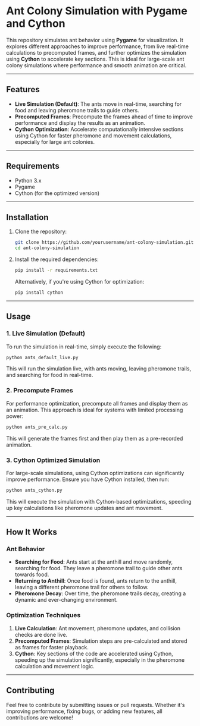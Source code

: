 
# Ant Colony Simulation with Pygame and Cython

This repository simulates ant behavior using **Pygame** for visualization. It explores different approaches to improve performance, from live real-time calculations to precomputed frames, and further optimizes the simulation using **Cython** to accelerate key sections. This is ideal for large-scale ant colony simulations where performance and smooth animation are critical.

---

## Features

- **Live Simulation (Default)**: The ants move in real-time, searching for food and leaving pheromone trails to guide others.
- **Precomputed Frames**: Precompute the frames ahead of time to improve performance and display the results as an animation.
- **Cython Optimization**: Accelerate computationally intensive sections using Cython for faster pheromone and movement calculations, especially for large ant colonies.

---

## Requirements

- Python 3.x
- Pygame
- Cython (for the optimized version)

---

## Installation

1. Clone the repository:

   ```bash
   git clone https://github.com/yourusername/ant-colony-simulation.git
   cd ant-colony-simulation
   ```

2. Install the required dependencies:

   ```bash
   pip install -r requirements.txt
   ```

   Alternatively, if you're using Cython for optimization:

   ```bash
   pip install cython
   ```

---

## Usage

### 1. Live Simulation (Default)

To run the simulation in real-time, simply execute the following:

```bash
python ants_default_live.py
```

This will run the simulation live, with ants moving, leaving pheromone trails, and searching for food in real-time.

### 2. Precompute Frames

For performance optimization, precompute all frames and display them as an animation. This approach is ideal for systems with limited processing power:

```bash
python ants_pre_calc.py
```

This will generate the frames first and then play them as a pre-recorded animation.

### 3. Cython Optimized Simulation

For large-scale simulations, using Cython optimizations can significantly improve performance. Ensure you have Cython installed, then run:

```bash
python ants_cython.py
```

This will execute the simulation with Cython-based optimizations, speeding up key calculations like pheromone updates and ant movement.

---

## How It Works

### Ant Behavior

- **Searching for Food**: Ants start at the anthill and move randomly, searching for food. They leave a pheromone trail to guide other ants towards food.
- **Returning to Anthill**: Once food is found, ants return to the anthill, leaving a different pheromone trail for others to follow.
- **Pheromone Decay**: Over time, the pheromone trails decay, creating a dynamic and ever-changing environment.

### Optimization Techniques

1. **Live Calculation**: Ant movement, pheromone updates, and collision checks are done live.
2. **Precomputed Frames**: Simulation steps are pre-calculated and stored as frames for faster playback.
3. **Cython**: Key sections of the code are accelerated using Cython, speeding up the simulation significantly, especially in the pheromone calculation and movement logic.

---

## Contributing

Feel free to contribute by submitting issues or pull requests. Whether it's improving performance, fixing bugs, or adding new features, all contributions are welcome!


